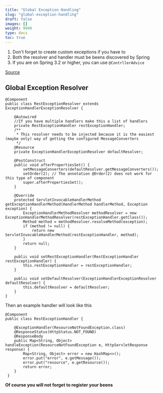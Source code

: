 ```yaml
---
title: "Global Exception Handling"
slug: "global-exception-handling"
draft: false
images: []
weight: 9940
type: docs
toc: true
---
```


 1. Don't forget to create custom exceptions if you have to
 2. Both the resolver and handler must be beens discovered by Spring  
 3. If you are on Spring 3.2 or higher, you can use `@ContrllerAdvice`

[Source][1] 


  [1]: http://alex-java-musings.blogspot.tw/2012/11/spring-31-global-exception-handler.html

## Global Exception Resolver
    @Component
    public class RestExceptionResolver extends ExceptionHandlerExceptionResolver {
    
        @Autowired
        //If you have multiple handlers make this a list of handlers
        private RestExceptionHandler restExceptionHandler;
        /**
         * This resolver needs to be injected because it is the easiest (maybe only) way of getting the configured MessageConverters
         */
        @Resource
        private ExceptionHandlerExceptionResolver defaultResolver;
    
        @PostConstruct
        public void afterPropertiesSet() {
            setMessageConverters(defaultResolver.getMessageConverters());
            setOrder(2); // The annotation @Order(2) does not work for this type of component
            super.afterPropertiesSet();
        }
    
        @Override
        protected ServletInvocableHandlerMethod getExceptionHandlerMethod(HandlerMethod handlerMethod, Exception exception) {
            ExceptionHandlerMethodResolver methodResolver = new ExceptionHandlerMethodResolver(restExceptionHandler.getClass());
            Method method = methodResolver.resolveMethod(exception);
            if (method != null) {
                return new ServletInvocableHandlerMethod(restExceptionHandler, method);
            }
            return null;
        }
    
        public void setRestExceptionHandler(RestExceptionHandler restExceptionHandler) {
            this.restExceptionHandler = restExceptionHandler;
        }
    
        public void setDefaultResolver(ExceptionHandlerExceptionResolver defaultResolver) {
            this.defaultResolver = defaultResolver;
        }
    }


Then an example handler will look like this 


    @Component
    public class RestExceptionHandler {
    
        @ExceptionHandler(ResourceNotFoundException.class)
        @ResponseStatus(HttpStatus.NOT_FOUND)
        @ResponseBody
        public Map<String, Object> handleException(ResourceNotFoundException e, HttpServletResponse response) {
            Map<String, Object> error = new HashMap<>();
            error.put("error", e.getMessage());
            error.put("resource", e.getResource());
            return error;
        }
     }

**Of course you will not forget to register your beens**


